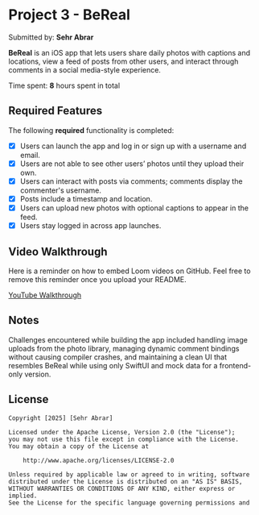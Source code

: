 # Project 3 - **BeReal**

Submitted by: **Sehr Abrar**

**BeReal** is an iOS app that lets users share daily photos with captions and locations, view a feed of posts from other users, and interact through comments in a social media-style experience.  

Time spent: **8** hours spent in total  

## Required Features

The following **required** functionality is completed:

- [x] Users can launch the app and log in or sign up with a username and email.  
- [x] Users are not able to see other users’ photos until they upload their own.  
- [x] Users can interact with posts via comments; comments display the commenter's username.  
- [x] Posts include a timestamp and location.  
- [x] Users can upload new photos with optional captions to appear in the feed.  
- [x] Users stay logged in across app launches.  

## Video Walkthrough

Here is a reminder on how to embed Loom videos on GitHub. Feel free to remove this reminder once you upload your README.  

[YouTube Walkthrough](https://youtube.com/shorts/0CfLS68b9cw?feature=share)  

## Notes

Challenges encountered while building the app included handling image uploads from the photo library, managing dynamic comment bindings without causing compiler crashes, and maintaining a clean UI that resembles BeReal while using only SwiftUI and mock data for a frontend-only version.  

## License

    Copyright [2025] [Sehr Abrar]

    Licensed under the Apache License, Version 2.0 (the "License");
    you may not use this file except in compliance with the License.
    You may obtain a copy of the License at

        http://www.apache.org/licenses/LICENSE-2.0

    Unless required by applicable law or agreed to in writing, software
    distributed under the License is distributed on an "AS IS" BASIS,
    WITHOUT WARRANTIES OR CONDITIONS OF ANY KIND, either express or implied.
    See the License for the specific language governing permissions and


